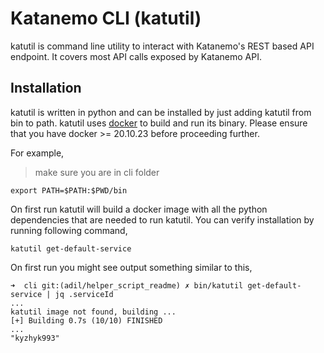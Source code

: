 # Katanemo CLI (katutil)

katutil is command line utility to interact with Katanemo's REST based API endpoint. It covers most API calls exposed by Katanemo API.

## Installation

katutil is written in python and can be installed by just adding katutil from bin to path. katutil uses [docker](https://docs.docker.com/get-docker/) to build and run its binary. Please ensure that you have docker >= 20.10.23 before proceeding further.

For example,
> make sure you are in cli folder

```
export PATH=$PATH:$PWD/bin
```

On first run katutil will build a docker image with all the python dependencies that are needed to run katutil. You can verify installation by running following command,

```
katutil get-default-service
```

On first run you might see output something similar to this,

```
➜  cli git:(adil/helper_script_readme) ✗ bin/katutil get-default-service | jq .serviceId
...
katutil image not found, building ...
[+] Building 0.7s (10/10) FINISHED
...
"kyzhyk993"
```
